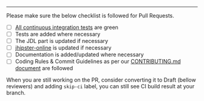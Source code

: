 <!--
PR description.
-->

---

Please make sure the below checklist is followed for Pull Requests.

- [ ] [All continuous integration tests](https://github.com/jhipster/generator-jhipster/actions) are green
- [ ] Tests are added where necessary
- [ ] The JDL part is updated if necessary
- [ ] [jhipster-online](https://github.com/jhipster/jhipster-online) is updated if necessary
- [ ] Documentation is added/updated where necessary
- [ ] Coding Rules & Commit Guidelines as per our [CONTRIBUTING.md document](https://github.com/jhipster/generator-jhipster/blob/main/CONTRIBUTING.md) are followed

When you are still working on the PR, consider converting it to Draft (bellow reviewers) and adding `skip-ci` label, you can still see CI build result at your branch.

<!--
Please also reference the issue number in a commit message to [automatically close the related GitHub issue](https://help.github.com/articles/closing-issues-via-commit-messages/)

Note: It is also possible to add `[skip ci]` or `[ci skip]` to your commit message to skip continuous integration tests
-->
